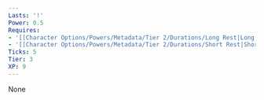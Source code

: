 ```yaml
---
Lasts: '!'
Power: 0.5
Requires:
- '[[Character Options/Powers/Metadata/Tier 2/Durations/Long Rest|Long Rest]]'
- '[[Character Options/Powers/Metadata/Tier 2/Durations/Short Rest|Short Rest]]'
Ticks: 5
Tier: 3
XP: 9
---
```


None